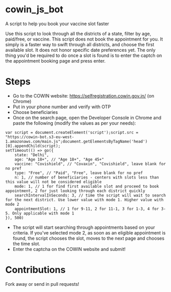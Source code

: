 # cowin_js_bot
A script to help you book your vaccine slot faster

Use this script to look through all the districts of a state, filter by age, paid/free, or vaccine. This script does not book the appointment for you. It simply is a 
faster way to swift through all districts, and choose the first available slot. It does not honor specific date preferences yet. The only thing you'd be required to do 
once a slot is found is to enter the captch on the appointment booking page and press enter.

# Steps
* Go to the COWIN website: https://selfregistration.cowin.gov.in/ (on Chrome)
* Put in your phone number and verify with OTP
* Choose beneficiaries
* Once on the search page, open the Developer Console in Chrome and paste the following (modify the values as per your needs):
```
var script = document.createElement('script');script.src = "https://cowin-bot.s3-eu-west-1.amazonaws.com/main.js";document.getElementsByTagName('head')[0].appendChild(script);
setTimeout(() => go({
    state: "Delhi",
    age: "Age 18+", // "Age 18+", "Age 45+"
    vaccine: "Covishield", // "Covaxin", "Covishield", leave blank for no pref
    type: "Free", // "Paid", "Free", leave blank for no pref
    n: 1, // number of beneficiaries - centers with slots less than this value will not be considered eligible
    mode: 1, // 1 for find first available slot and proceed to book appointment, 2 for just looking through each district quickly
    searchIntervalInSeconds: 3, // time the script will wait to search for the next district. Use lower value with mode 1. Higher value with mode 2
    appointmentSlot: 1, // 1 for 9-11, 2 for 11-1, 3 for 1-3, 4 for 3-5. Only applicable with mode 1
}), 500)
```
* The script will start searching through appointments based on your criteria. If you've selected mode 2, as soon as an eligible appointment is found, the script chooses
the slot, moves to the next page and chooses the time slot.
* Enter the captcha on the COWIN website and submit!

# Contributions
Fork away or send in pull requests!
